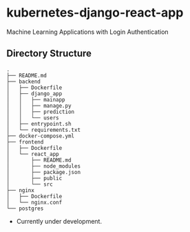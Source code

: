 # kubernetes-django-react-app
Machine Learning Applications with Login Authentication

## Directory Structure
```
.
├── README.md
├── backend
│   ├── Dockerfile
│   ├── django_app
│   │   ├── mainapp
│   │   ├── manage.py
│   │   ├── prediction
│   │   └── users
│   ├── entrypoint.sh
│   └── requirements.txt
├── docker-compose.yml
├── frontend
│   ├── Dockerfile
│   └── react_app
│       ├── README.md
│       ├── node_modules
│       ├── package.json
│       ├── public
│       └── src
├── nginx
│   ├── Dockerfile
│   └── nginx.conf
└── postgres
```
* Currently under development.